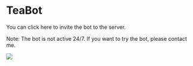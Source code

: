# TeaBot

You can click here to invite the bot to the server.

Note: The bot is not active 24/7. If you want to try the bot, please contact me.

<img src="TeaBot/Images/image_1.png">
